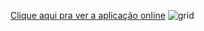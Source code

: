 [Clique aqui pra ver a aplicação online](https://sheilaacunha.github.io/growdev-front-end-1-grid/)
![grid](https://user-images.githubusercontent.com/103156674/208266663-c7df945f-ba61-475e-8d88-432df59d5717.png)
